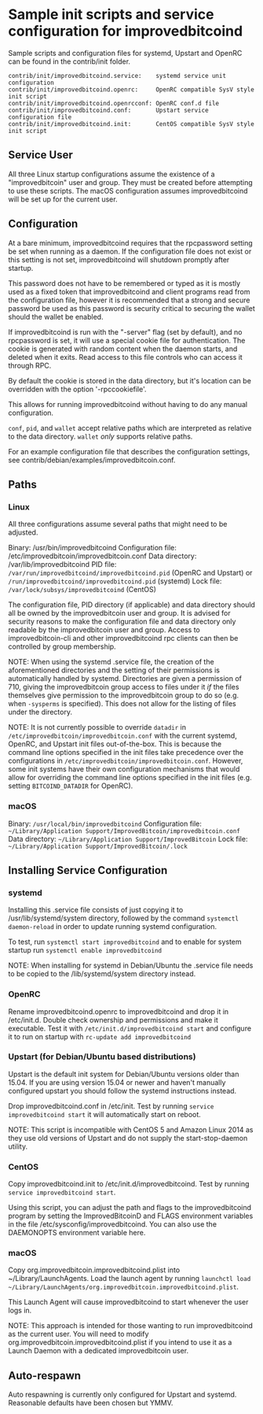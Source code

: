 Sample init scripts and service configuration for improvedbitcoind
==========================================================

Sample scripts and configuration files for systemd, Upstart and OpenRC
can be found in the contrib/init folder.

    contrib/init/improvedbitcoind.service:    systemd service unit configuration
    contrib/init/improvedbitcoind.openrc:     OpenRC compatible SysV style init script
    contrib/init/improvedbitcoind.openrcconf: OpenRC conf.d file
    contrib/init/improvedbitcoind.conf:       Upstart service configuration file
    contrib/init/improvedbitcoind.init:       CentOS compatible SysV style init script

Service User
---------------------------------

All three Linux startup configurations assume the existence of a "improvedbitcoin" user
and group.  They must be created before attempting to use these scripts.
The macOS configuration assumes improvedbitcoind will be set up for the current user.

Configuration
---------------------------------

At a bare minimum, improvedbitcoind requires that the rpcpassword setting be set
when running as a daemon.  If the configuration file does not exist or this
setting is not set, improvedbitcoind will shutdown promptly after startup.

This password does not have to be remembered or typed as it is mostly used
as a fixed token that improvedbitcoind and client programs read from the configuration
file, however it is recommended that a strong and secure password be used
as this password is security critical to securing the wallet should the
wallet be enabled.

If improvedbitcoind is run with the "-server" flag (set by default), and no rpcpassword is set,
it will use a special cookie file for authentication. The cookie is generated with random
content when the daemon starts, and deleted when it exits. Read access to this file
controls who can access it through RPC.

By default the cookie is stored in the data directory, but it's location can be overridden
with the option '-rpccookiefile'.

This allows for running improvedbitcoind without having to do any manual configuration.

`conf`, `pid`, and `wallet` accept relative paths which are interpreted as
relative to the data directory. `wallet` *only* supports relative paths.

For an example configuration file that describes the configuration settings,
see contrib/debian/examples/improvedbitcoin.conf.

Paths
---------------------------------

### Linux

All three configurations assume several paths that might need to be adjusted.

Binary:              /usr/bin/improvedbitcoind
Configuration file:  /etc/improvedbitcoin/improvedbitcoin.conf
Data directory:      /var/lib/improvedbitcoind
PID file:            `/var/run/improvedbitcoind/improvedbitcoind.pid` (OpenRC and Upstart) or `/run/improvedbitcoind/improvedbitcoind.pid` (systemd)
Lock file:           `/var/lock/subsys/improvedbitcoind` (CentOS)

The configuration file, PID directory (if applicable) and data directory
should all be owned by the improvedbitcoin user and group.  It is advised for security
reasons to make the configuration file and data directory only readable by the
improvedbitcoin user and group.  Access to improvedbitcoin-cli and other improvedbitcoind rpc clients
can then be controlled by group membership.

NOTE: When using the systemd .service file, the creation of the aforementioned
directories and the setting of their permissions is automatically handled by
systemd. Directories are given a permission of 710, giving the improvedbitcoin group
access to files under it _if_ the files themselves give permission to the
improvedbitcoin group to do so (e.g. when `-sysperms` is specified). This does not allow
for the listing of files under the directory.

NOTE: It is not currently possible to override `datadir` in
`/etc/improvedbitcoin/improvedbitcoin.conf` with the current systemd, OpenRC, and Upstart init
files out-of-the-box. This is because the command line options specified in the
init files take precedence over the configurations in
`/etc/improvedbitcoin/improvedbitcoin.conf`. However, some init systems have their own
configuration mechanisms that would allow for overriding the command line
options specified in the init files (e.g. setting `BITCOIND_DATADIR` for
OpenRC).

### macOS

Binary:              `/usr/local/bin/improvedbitcoind`
Configuration file:  `~/Library/Application Support/ImprovedBitcoin/improvedbitcoin.conf`
Data directory:      `~/Library/Application Support/ImprovedBitcoin`
Lock file:           `~/Library/Application Support/ImprovedBitcoin/.lock`

Installing Service Configuration
-----------------------------------

### systemd

Installing this .service file consists of just copying it to
/usr/lib/systemd/system directory, followed by the command
`systemctl daemon-reload` in order to update running systemd configuration.

To test, run `systemctl start improvedbitcoind` and to enable for system startup run
`systemctl enable improvedbitcoind`

NOTE: When installing for systemd in Debian/Ubuntu the .service file needs to be copied to the /lib/systemd/system directory instead.

### OpenRC

Rename improvedbitcoind.openrc to improvedbitcoind and drop it in /etc/init.d.  Double
check ownership and permissions and make it executable.  Test it with
`/etc/init.d/improvedbitcoind start` and configure it to run on startup with
`rc-update add improvedbitcoind`

### Upstart (for Debian/Ubuntu based distributions)

Upstart is the default init system for Debian/Ubuntu versions older than 15.04. If you are using version 15.04 or newer and haven't manually configured upstart you should follow the systemd instructions instead.

Drop improvedbitcoind.conf in /etc/init.  Test by running `service improvedbitcoind start`
it will automatically start on reboot.

NOTE: This script is incompatible with CentOS 5 and Amazon Linux 2014 as they
use old versions of Upstart and do not supply the start-stop-daemon utility.

### CentOS

Copy improvedbitcoind.init to /etc/init.d/improvedbitcoind. Test by running `service improvedbitcoind start`.

Using this script, you can adjust the path and flags to the improvedbitcoind program by
setting the ImprovedBitcoinD and FLAGS environment variables in the file
/etc/sysconfig/improvedbitcoind. You can also use the DAEMONOPTS environment variable here.

### macOS

Copy org.improvedbitcoin.improvedbitcoind.plist into ~/Library/LaunchAgents. Load the launch agent by
running `launchctl load ~/Library/LaunchAgents/org.improvedbitcoin.improvedbitcoind.plist`.

This Launch Agent will cause improvedbitcoind to start whenever the user logs in.

NOTE: This approach is intended for those wanting to run improvedbitcoind as the current user.
You will need to modify org.improvedbitcoin.improvedbitcoind.plist if you intend to use it as a
Launch Daemon with a dedicated improvedbitcoin user.

Auto-respawn
-----------------------------------

Auto respawning is currently only configured for Upstart and systemd.
Reasonable defaults have been chosen but YMMV.
